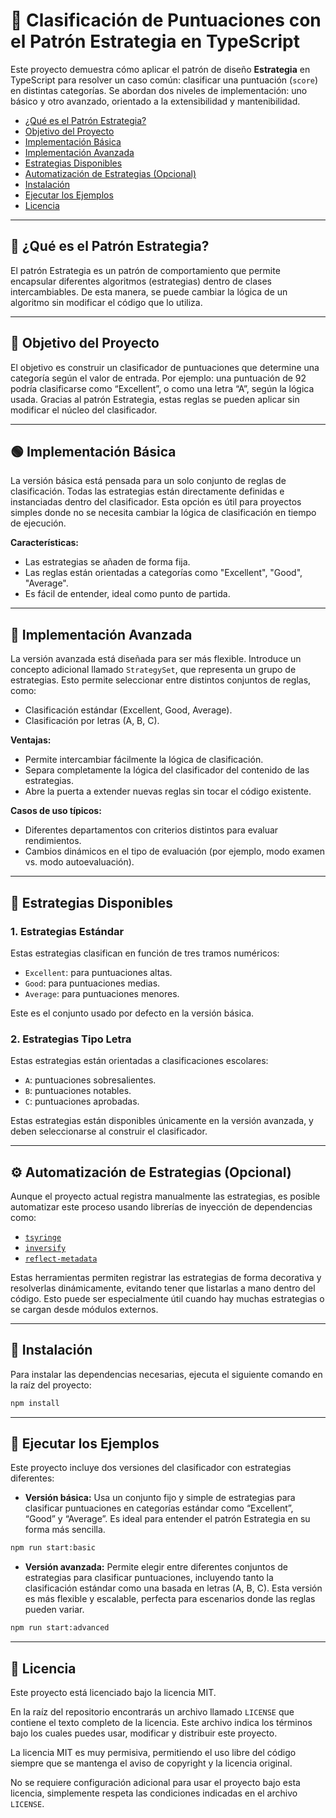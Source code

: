 # 🎯 Clasificación de Puntuaciones con el Patrón Estrategia en TypeScript

Este proyecto demuestra cómo aplicar el patrón de diseño **Estrategia** en TypeScript para resolver un caso común: clasificar una puntuación (`score`) en distintas categorías. Se abordan dos niveles de implementación: uno básico y otro avanzado, orientado a la extensibilidad y mantenibilidad.

- [¿Qué es el Patrón Estrategia?](#-qué-es-el-patrón-estrategia)
- [Objetivo del Proyecto](#-objetivo-del-proyecto)
- [Implementación Básica](#-implementación-básica)
- [Implementación Avanzada](#-implementación-avanzada)
- [Estrategias Disponibles](#-estrategias-disponibles)
- [Automatización de Estrategias (Opcional)](#-automatización-de-estrategias-opcional)
- [Instalación](#-instalación)
- [Ejecutar los Ejemplos](#-ejecutar-los-ejemplos)
- [Licencia](#-licencia)
---

## 🧠 ¿Qué es el Patrón Estrategia?

El patrón Estrategia es un patrón de comportamiento que permite encapsular diferentes algoritmos (estrategias) dentro de clases intercambiables. De esta manera, se puede cambiar la lógica de un algoritmo sin modificar el código que lo utiliza.

---

## 🎯 Objetivo del Proyecto

El objetivo es construir un clasificador de puntuaciones que determine una categoría según el valor de entrada. Por ejemplo: una puntuación de 92 podría clasificarse como “Excellent”, o como una letra “A”, según la lógica usada. Gracias al patrón Estrategia, estas reglas se pueden aplicar sin modificar el núcleo del clasificador.

---

## 🟢 Implementación Básica

La versión básica está pensada para un solo conjunto de reglas de clasificación. Todas las estrategias están directamente definidas e instanciadas dentro del clasificador. Esta opción es útil para proyectos simples donde no se necesita cambiar la lógica de clasificación en tiempo de ejecución.

**Características:**

- Las estrategias se añaden de forma fija.
- Las reglas están orientadas a categorías como "Excellent", "Good", "Average".
- Es fácil de entender, ideal como punto de partida.

---

## 🔵 Implementación Avanzada

La versión avanzada está diseñada para ser más flexible. Introduce un concepto adicional llamado `StrategySet`, que representa un grupo de estrategias. Esto permite seleccionar entre distintos conjuntos de reglas, como:

- Clasificación estándar (Excellent, Good, Average).
- Clasificación por letras (A, B, C).

**Ventajas:**

- Permite intercambiar fácilmente la lógica de clasificación.
- Separa completamente la lógica del clasificador del contenido de las estrategias.
- Abre la puerta a extender nuevas reglas sin tocar el código existente.

**Casos de uso típicos:**

- Diferentes departamentos con criterios distintos para evaluar rendimientos.
- Cambios dinámicos en el tipo de evaluación (por ejemplo, modo examen vs. modo autoevaluación).

---

## 🧠 Estrategias Disponibles

### 1. Estrategias Estándar

Estas estrategias clasifican en función de tres tramos numéricos:

- `Excellent`: para puntuaciones altas.
- `Good`: para puntuaciones medias.
- `Average`: para puntuaciones menores.

Este es el conjunto usado por defecto en la versión básica.

### 2. Estrategias Tipo Letra

Estas estrategias están orientadas a clasificaciones escolares:

- `A`: puntuaciones sobresalientes.
- `B`: puntuaciones notables.
- `C`: puntuaciones aprobadas.

Estas estrategias están disponibles únicamente en la versión avanzada, y deben seleccionarse al construir el clasificador.

---

## ⚙️ Automatización de Estrategias (Opcional)

Aunque el proyecto actual registra manualmente las estrategias, es posible automatizar este proceso usando librerías de inyección de dependencias como:

- [`tsyringe`](https://github.com/microsoft/tsyringe)
- [`inversify`](https://github.com/inversify/InversifyJS)
- [`reflect-metadata`](https://www.npmjs.com/package/reflect-metadata)

Estas herramientas permiten registrar las estrategias de forma decorativa y resolverlas dinámicamente, evitando tener que listarlas a mano dentro del código. Esto puede ser especialmente útil cuando hay muchas estrategias o se cargan desde módulos externos.

---

## 💾 Instalación

Para instalar las dependencias necesarias, ejecuta el siguiente comando en la raíz del proyecto:

```bash
npm install
```

---

## 🚀 Ejecutar los Ejemplos

Este proyecto incluye dos versiones del clasificador con estrategias diferentes:

- **Versión básica:** Usa un conjunto fijo y simple de estrategias para clasificar puntuaciones en categorías estándar como “Excellent”, “Good” y “Average”. Es ideal para entender el patrón Estrategia en su forma más sencilla.

```bash
npm run start:basic
```

- **Versión avanzada:** Permite elegir entre diferentes conjuntos de estrategias para clasificar puntuaciones, incluyendo tanto la clasificación estándar como una basada en letras (A, B, C). Esta versión es más flexible y escalable, perfecta para escenarios donde las reglas pueden variar.

```bash
npm run start:advanced
```

---

## 📝 Licencia

Este proyecto está licenciado bajo la licencia MIT.

En la raíz del repositorio encontrarás un archivo llamado `LICENSE` que contiene el texto completo de la licencia. Este archivo indica los términos bajo los cuales puedes usar, modificar y distribuir este proyecto.

La licencia MIT es muy permisiva, permitiendo el uso libre del código siempre que se mantenga el aviso de copyright y la licencia original.

No se requiere configuración adicional para usar el proyecto bajo esta licencia, simplemente respeta las condiciones indicadas en el archivo `LICENSE`.
